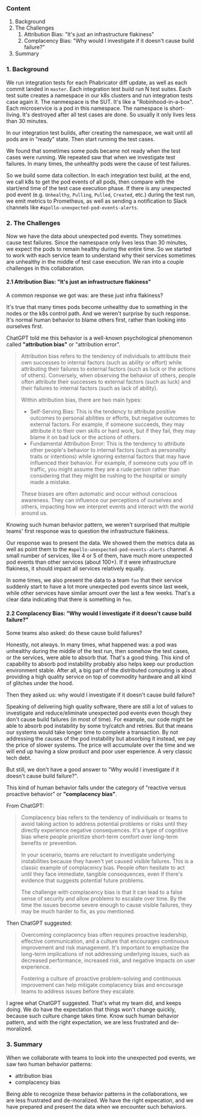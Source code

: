 ### Content

1. Background
2. The Challenges
    1. Attribution Bias: "It's just an infrastructure flakiness"
    2. Complacency Bias: "Why would I investigate if it doesn't cause build failure?"
3. Summary

### 1. Background

We run integration tests for each Phabricator diff update, as well as each commit landed in `master`. Each integration test build run N test suites. Each test suite creates a namespace in our k8s clusters and run integration tests case again it. The nanmespace is the SUT. It's like a "Robinhood-in-a-box". Each microservice is a pod in this namespace. The namespace is short-living. It's destroyed after all test cases are done. So usually it only lives less than 30 minutes. 

In our integration test builds, after creating the namespace, we wait until all pods are in "ready" state. Then start running the test cases. 

We found that sometimes some pods became not ready when the test cases were running. We repeated saw that when we investigate test failures. In many times, the unhealthy pods were the cause of test failures.

So we build some data collection. In each integration test build, at the end, we call k8s to get the pod events of all pods, then compare with the start/end time of the test case execution phase. If there is any unexpected pod event (e.g. `Unhealthy`, `Pulling`, `Pulled`, `Created`, etc.) during the test run, we emit metrics to Prometheus, as well as sending a notification to Slack channels like `#apollo-unexpected-pod-events-alerts`. 

### 2. The Challenges

Now we have the data about unexpected pod events. They sometimes cause test failures. Since the namespace only lives less than 30 minutes, we expect the pods to remain healthy during the entire time. So we started to work with each service team to understand why their services sometimes are unhealthy in the middle of test case execution. We ran into a couple challenges in this collaboration.

#### 2.1 Attribution Bias: "It's just an infrastructure flakiness"

A common response we got was: are these just infra flakiness? 

It's true that many times pods become unhealthy due to something in the nodes or the k8s control path. And we weren't surprise by such response. It's normal human behavior to blame others first, rather than looking into ourselves first. 

ChatGPT told me this behavior is a well-known psychological phenomenon called **"attribution bias"** or "attribution error". 

> Attribution bias refers to the tendency of individuals to attribute their own successes to internal factors (such as ability or effort) while attributing their failures to external factors (such as luck or the actions of others). Conversely, when observing the behavior of others, people often attribute their successes to external factors (such as luck) and their failures to internal factors (such as lack of ability).
> 
> Within attribution bias, there are two main types:
> 
> * Self-Serving Bias: This is the tendency to attribute positive outcomes to personal abilities or efforts, but negative outcomes to external factors. For example, if someone succeeds, they may attribute it to their own skills or hard work, but if they fail, they may blame it on bad luck or the actions of others.
> * Fundamental Attribution Error: This is the tendency to attribute other people's behavior to internal factors (such as personality traits or intentions) while ignoring external factors that may have influenced their behavior. For example, if someone cuts you off in traffic, you might assume they are a rude person rather than considering that they might be rushing to the hospital or simply made a mistake.
> 
> These biases are often automatic and occur without conscious awareness. They can influence our perceptions of ourselves and others, impacting how we interpret events and interact with the world around us.

Knowing such human behavior pattern, we weren't surprised that multiple teams' first response was to question the infrastructure flakiness. 

Our response was to present the data. We showed them the metrics data as well as point them to the `#apollo-unexpected-pod-events-alerts` channel. A small number of services, like 4 or 5 of them, have much more unexpected pod events than other services (about 100+). If it were infrastructure flakiness, it should impact all services relatively equally. 

In some times, we also present the data to a team `foo` that their service suddenly start to have a lot more unexpected pod events since last week, while other services have similar amount over the last a few weeks. That's a clear data indicating that there is something in `foo`. 

#### 2.2 Complacency Bias: "Why would I investigate if it doesn't cause build failure?"

Some teams also asked: do these cause build failures?

Honestly, not always. In many times, what happened was: a pod was unhealthy during the middle of the test run, then somehow the test cases, or the services, were able to absorb that. That's a good thing. This kind of capability to absorb pod instability probably also helps keep our production environment stable. After all, a big part of the distributed computing is about providing a high quality service on top of commodity hardware and all kind of glitches under the hood.

Then they asked us: why would I investigate if it doesn't cause build failure?

Speaking of delivering high quality software, there are still a lot of values to investigate and reduce/eliminate unexpected pod events even though they don't cause build failures (in most of time). For example, our code might be able to absorb pod instability by some try/catch and retries. But that means our systems would take longer time to complete a transaction. By not addressing the causes of the pod instability but absorbing it instead, we pay the price of slower systems. The price will accumulate over the time and we will end up having a slow product and poor user experience. A very classic tech debt.

But still, we don't have a good answer to "Why would I investigate if it doesn't cause build failure?". 

This kind of human behavior falls under the category of "reactive versus proactive behavior" or **"complacency bias"**.

From ChatGPT:

> Complacency bias refers to the tendency of individuals or teams to avoid taking action to address potential problems or risks until they directly experience negative consequences. It's a type of cognitive bias where people prioritize short-term comfort over long-term benefits or prevention.
> 
> In your scenario, teams are reluctant to investigate underlying instabilities because they haven't yet caused visible failures. This is a classic example of complacency bias. People often hesitate to act until they face immediate, tangible consequences, even if there's evidence that suggests potential future problems.
> 
> The challenge with complacency bias is that it can lead to a false sense of security and allow problems to escalate over time. By the time the issues become severe enough to cause visible failures, they may be much harder to fix, as you mentioned.

Then ChatGPT suggested:

> Overcoming complacency bias often requires proactive leadership, effective communication, and a culture that encourages continuous improvement and risk management. It's important to emphasize the long-term implications of not addressing underlying issues, such as decreased performance, increased risk, and negative impacts on user experience.
> 
> Fostering a culture of proactive problem-solving and continuous improvement can help mitigate complacency bias and encourage teams to address issues before they escalate.

I agree what ChatGPT suggested. That's what my team did, and keeps doing. We do have the expectation that things won't change quickly, because such culture change takes time. Know such human behavior pattern, and with the right expectation, we are less frustrated and de-moralized. 

### 3. Summary

When we collaborate with teams to look into the unexpected pod events, we saw two human behavior patterns:

* attribution bias
* complacency bias

Being able to recognize these behavior patterns in the collaborations, we are less frustrated and de-moralized. We have the right expecation, and we have prepared and present the data when we encounter such behaviors.
